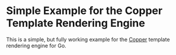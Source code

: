 Simple Example for the Copper Template Rendering Engine
=======================================================

This is a simple, but fully working example for the [Copper] template rendering engine for Go.



[Copper]: github.com/blizzy78/copper
